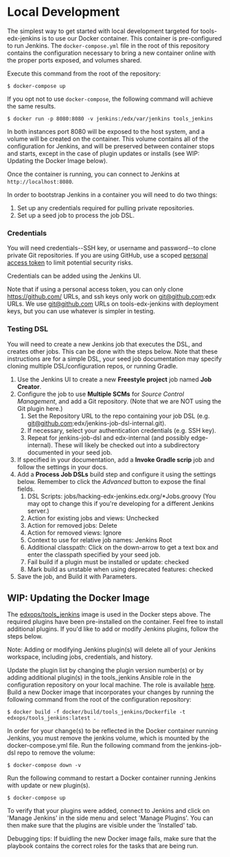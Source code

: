 # Local Development

The simplest way to get started with local development targeted for tools-edx-jenkins is to use our Docker container.
This container is pre-configured  to run Jenkins. The `docker-compose.yml` file in the root of this repository contains 
the configuration necessary to  bring a new container online with the proper ports exposed, and volumes shared.

Execute this command from the root of the repository:

    $ docker-compose up

If you opt not to use `docker-compose`, the following command will achieve the same results.

    $ docker run -p 8080:8080 -v jenkins:/edx/var/jenkins tools_jenkins

In both instances port 8080 will be exposed to the host system, and a volume will be created on the 
container. This volume contains all of the configuration for Jenkins, and will be preserved between container
stops and starts, except in the case of plugin updates or installs (see WIP: Updating the Docker Image below).

Once the container is running, you can connect to Jenkins at `http://localhost:8080`.

In order to bootstrap Jenkins in a container you will need to do two things:

1. Set up any credentials required for pulling private repositories.
2. Set up a seed job to process the job DSL.

### Credentials

You will need credentials--SSH key, or username and password--to clone private Git repositories. If you are using 
 GitHub, use a scoped [personal access token](https://github.com/settings/tokens) to limit potential security risks.  

Credentials can be added using the Jenkins UI.

Note that if using a personal access token, you can only clone https://github.com/ URLs, and ssh keys only work on git@github.com:edx
URLs.  We use git@github.com URLs on tools-edx-jenkins with deployment keys, but you can use whatever is simpler in testing.

### Testing DSL

You will need to create a new Jenkins job that executes the DSL, and creates other jobs. This can be done with the steps
below.  Note that these instructions are for a simple DSL, your seed job documentation may specify cloning multiple DSL/configuration
repos, or running Gradle.

1. Use the Jenkins UI to create a new **Freestyle project** job named **Job Creator**.
2. Configure the job to use **Multiple SCMs** for *Source Control Management*, and add a Git repository. (Note that we 
are NOT using the Git plugin here.)
    1. Set the Repository URL to the repo containing your job DSL (e.g. git@github.com:edx/jenkins-job-dsl-internal.git).
    2. If necessary, select your authentication credentials (e.g. SSH key).
    3. Repeat for jenkins-job-dsl and edx-internal (and possibly edge-internal).  These will likely be checked out into
       a subdirectory documented in your seed job.
4. If specified in your documentation, add a **Invoke Gradle scrip** job and follow the settings in your docs.
3. Add a **Process Job DSLs** build step and configure it using the settings below. Remember to click the  *Advanced* 
button to expose the final fields.
    1. DSL Scripts: jobs/hacking-edx-jenkins.edx.org/*Jobs.groovy 
       (You may opt to change this if you're developing for a different Jenkins server.)
    2. Action for existing jobs and views: Unchecked
    3. Action for removed jobs: Delete
    4. Action for removed views: Ignore
    5. Context to use for relative job names: Jenkins Root
    6. Additional classpath: Click on the down-arrow to get a text box and enter the classpath specified by your seed job.
    7. Fail build if a plugin must be installed or update: checked
    8. Mark build as unstable when using deprecated features: checked
4. Save the job, and Build it with Parameters.


## WIP: Updating the Docker Image

The [edxops/tools_jenkins](https://hub.docker.com/r/edxops/tools_jenkins/) image is used in the Docker steps above. The required plugins have been pre-installed on the container. Feel free to install additional plugins. If you'd like to add or modify Jenkins plugins, follow the steps below.

Note: Adding or modifying Jenkins plugin(s) will delete all of your Jenkins workspace, including jobs, credentials, and history.

Update the plugin list by changing the plugin version number(s) or by adding additional plugin(s) in the tools_jenkins Ansible role in the configuration repository on your local machine. The role is available [here](https://github.com/edx/configuration/blob/master/playbooks/roles/tools_jenkins/defaults/main.yml). Build a new Docker image that incorporates your changes by running the following command from the root of the configuration repository:

	$ docker build -f docker/build/tools_jenkins/Dockerfile -t edxops/tools_jenkins:latest .

In order for your change(s) to be reflected in the Docker container running Jenkins, you must remove the jenkins volume, which is mounted by the docker-compose.yml file. Run the following command from the jenkins-job-dsl repo to remove the volume:

	$ docker-compose down -v

Run the following command to restart a Docker container running Jenkins with update or new plugin(s).

	$ docker-compose up

To verify that your plugins were added, connect to Jenkins and click on 'Manage Jenkins' in the side menu and select 'Manage Plugins'. You can then make sure that the plugins are visible under the 'Installed' tab.

Debugging tips:
If buidling the new Docker image fails, make sure that the playbook contains the correct roles for the tasks that are being run.
